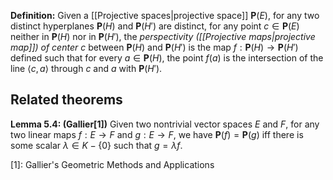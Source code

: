 **Definition:** Given a [[Projective spaces|projective space]] $\mathbf{P}(E)$, for any two distinct hyperplanes $\mathbf{P}(H)$ and $\mathbf{P}(H')$ are distinct, for any point $c \in \mathbf{P}(E)$ neither in $\mathbf{P}(H)$ nor in $\mathbf{P}(H')$, the _perspectivity ([[Projective maps|projective map]]) of center c_ between $\mathbf{P}(H)$ and $\mathbf{P}(H')$ is the map $f: \mathbf{P}(H) \to \mathbf{P}(H')$   defined such that for every $a \in \mathbf{P}(H)$, the point $f(a)$ is the intersection of the line $\langle c, a \rangle$ through $c$ and $a$ with $\mathbf{P}(H')$.

## Related theorems

**Lemma 5.4: (Gallier[1])**  Given two nontrivial vector spaces $E$ and $F$, for any two linear maps $f: E \to F$ and $g: E \to F$, we have $\mathbf{P}(f) = \mathbf{P}(g)$ iff there is some scalar $\lambda \in K - \{0\}$ such that $g = \lambda f$.

[1]: Gallier's Geometric Methods and Applications